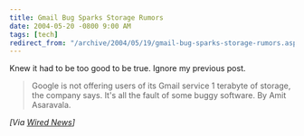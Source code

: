 ```yaml
---
title: Gmail Bug Sparks Storage Rumors
date: 2004-05-20 -0800 9:00 AM
tags: [tech]
redirect_from: "/archive/2004/05/19/gmail-bug-sparks-storage-rumors.aspx/"
---
```


Knew it had to be too good to be true. Ignore my previous post.

> Google is not offering users of its Gmail service 1 terabyte of
> storage, the company says. It's all the fault of some buggy software.
> By Amit Asaravala.

*[Via [Wired
News](http://www.wired.com/news/technology/0,1282,63519,00.html)]*

